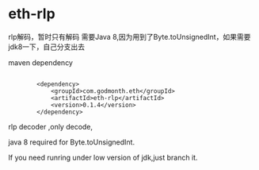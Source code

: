 # eth-rlp
rlp解码，暂时只有解码
需要Java 8,因为用到了Byte.toUnsignedInt，如果需要jdk8一下，自己分支出去

maven dependency
```

		<dependency>
			<groupId>com.godmonth.eth</groupId>
			<artifactId>eth-rlp</artifactId>
			<version>0.1.4</version>
		</dependency>
```

rlp decoder ,only decode, 

java 8 required for Byte.toUnsignedInt. 

If you need runring under low version of jdk,just branch it. 